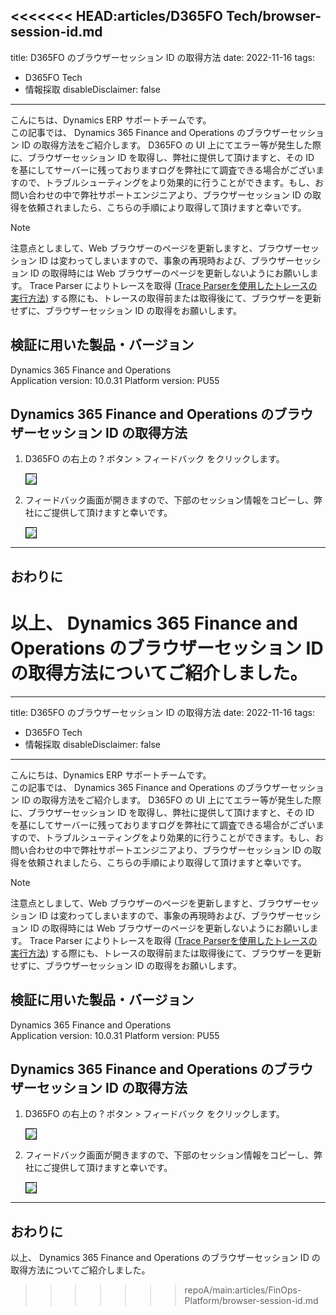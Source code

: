 <<<<<<< HEAD:articles/D365FO Tech/browser-session-id.md
---
title: D365FO のブラウザーセッション ID の取得方法
date: 2022-11-16
tags:
  - D365FO Tech
  - 情報採取
disableDisclaimer: false
---

こんにちは、Dynamics ERP サポートチームです。  
この記事では、 Dynamics 365 Finance and Operations のブラウザーセッション ID の取得方法をご紹介します。
D365FO の UI 上にてエラー等が発生した際に、ブラウザーセッション ID を取得し、弊社に提供して頂けますと、その ID を基にしてサーバーに残っておりますログを弊社にて調査できる場合がございますので、トラブルシューティングをより効果的に行うことができます。もし、お問い合わせの中で弊社サポートエンジニアより、ブラウザーセッション ID の取得を依頼されましたら、こちらの手順により取得して頂けますと幸いです。

<!-- more -->
> [!NOTE]
> 注意点としまして、Web ブラウザーのページを更新しますと、ブラウザーセッション ID は変わってしまいますので、事象の再現時および、ブラウザーセッション ID の取得時には Web ブラウザーのページを更新しないようにお願いします。
> Trace Parser によりトレースを取得 ([Trace Parserを使用したトレースの実行方法](https://jpdynamicserp.github.io/blog/D365FO%20Tech/how-to-get-trace-parser/))  する際にも、トレースの取得前または取得後にて、ブラウザーを更新せずに、ブラウザーセッション ID の取得をお願いします。


## 検証に用いた製品・バージョン
Dynamics 365 Finance and Operations      
Application version: 10.0.31
Platform version: PU55


## Dynamics 365 Finance and Operations のブラウザーセッション ID の取得方法

1. D365FO の右上の ? ボタン > フィードバック をクリックします。

    <img src="./image1.png" style="border: 1px black solid;">

2. フィードバック画面が開きますので、下部のセッション情報をコピーし、弊社にご提供して頂けますと幸いです。

    <img src="./image2.png" style="border: 1px black solid;">


---
## おわりに  
以上、 Dynamics 365 Finance and Operations のブラウザーセッション ID の取得方法についてご紹介しました。
=======
---
title: D365FO のブラウザーセッション ID の取得方法
date: 2022-11-16
tags:
  - D365FO Tech
  - 情報採取
disableDisclaimer: false
---

こんにちは、Dynamics ERP サポートチームです。  
この記事では、 Dynamics 365 Finance and Operations のブラウザーセッション ID の取得方法をご紹介します。
D365FO の UI 上にてエラー等が発生した際に、ブラウザーセッション ID を取得し、弊社に提供して頂けますと、その ID を基にしてサーバーに残っておりますログを弊社にて調査できる場合がございますので、トラブルシューティングをより効果的に行うことができます。もし、お問い合わせの中で弊社サポートエンジニアより、ブラウザーセッション ID の取得を依頼されましたら、こちらの手順により取得して頂けますと幸いです。

<!-- more -->
> [!NOTE]
> 注意点としまして、Web ブラウザーのページを更新しますと、ブラウザーセッション ID は変わってしまいますので、事象の再現時および、ブラウザーセッション ID の取得時には Web ブラウザーのページを更新しないようにお願いします。
> Trace Parser によりトレースを取得 ([Trace Parserを使用したトレースの実行方法](https://jpdynamicserp.github.io/blog/FinOps-Platform/how-to-get-trace-parser/))  する際にも、トレースの取得前または取得後にて、ブラウザーを更新せずに、ブラウザーセッション ID の取得をお願いします。


## 検証に用いた製品・バージョン
Dynamics 365 Finance and Operations      
Application version: 10.0.31
Platform version: PU55


## Dynamics 365 Finance and Operations のブラウザーセッション ID の取得方法

1. D365FO の右上の ? ボタン > フィードバック をクリックします。

    <img src="./image1.png" style="border: 1px black solid;">

2. フィードバック画面が開きますので、下部のセッション情報をコピーし、弊社にご提供して頂けますと幸いです。

    <img src="./image2.png" style="border: 1px black solid;">


---
## おわりに  
以上、 Dynamics 365 Finance and Operations のブラウザーセッション ID の取得方法についてご紹介しました。
>>>>>>> repoA/main:articles/FinOps-Platform/browser-session-id.md
